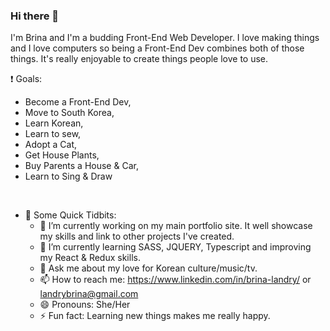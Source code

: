 ### Hi there 👋
  I'm Brina and I'm a budding Front-End Web Developer. I love making things and I love computers so being a Front-End Dev combines both of those things. It's really enjoyable to create things people love to use. 
  
  :exclamation: Goals: 
  - Become a Front-End Dev, 
  - Move to South Korea, 
  - Learn Korean, 
  - Learn to sew, 
  - Adopt a Cat, 
  - Get House Plants, 
  - Buy Parents a House & Car, 
  - Learn to Sing & Draw 


<br>

- :bouquet: Some Quick Tidbits:
  - 🔭 I’m currently working on my main portfolio site. It well showcase my skills and link to other projects I've created. 
  - 🌱 I’m currently learning SASS, JQUERY, Typescript and improving my React & Redux skills.
  - 💬 Ask me about my love for Korean culture/music/tv.
  - 📫 How to reach me: https://www.linkedin.com/in/brina-landry/ or landrybrina@gmail.com
  - 😄 Pronouns: She/Her
  - ⚡ Fun fact: Learning new things makes me really happy. 
  
<!--
**OverlordAnders/OverlordAnders** is a ✨ _special_ ✨ repository because its `README.md` (this file) appears on your GitHub profile.

Here are some ideas to get you started:

- 🔭 I’m currently working on my main portfolio site. It well showcase my skills and link to other projects I've created. 
- 🌱 I’m currently learning SASS, JQUERY, Typescript and improving my React & Redux skills.
- 💬 Ask me about my love for Korean culture/music/tv.
- 📫 How to reach me: https://www.linkedin.com/in/brina-landry/ or landrybrina@gmail.com
- 😄 Pronouns: She/Her
- ⚡ Fun fact: Learning new things makes me really happy. 
-->
